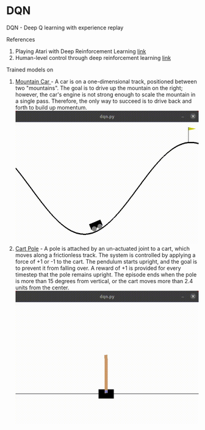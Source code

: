 # DQN

DQN - Deep Q learning with experience replay

References
1) Playing Atari with Deep Reinforcement Learning [link](https://www.cs.toronto.edu/~vmnih/docs/dqn.pdf)
2) Human-level control through deep reinforcement learning [link](https://web.stanford.edu/class/psych209/Readings/MnihEtAlHassibis15NatureControlDeepRL.pdf)

Trained models on
1) [Mountain Car ](https://gym.openai.com/envs/MountainCar-v0/) - A car is on a one-dimensional track, positioned between two "mountains". The goal is to drive up the mountain on the right; however, the car's engine is not strong enough to scale the mountain in a single pass. Therefore, the only way to succeed is to drive back and forth to build up momentum.
![mountain_car](media/mountain_car_v0_trained.gif)
2) [Cart Pole](https://gym.openai.com/envs/CartPole-v1/) - A pole is attached by an un-actuated joint to a cart, which moves along a frictionless track. The system is controlled by applying a force of +1 or -1 to the cart. The pendulum starts upright, and the goal is to prevent it from falling over. A reward of +1 is provided for every timestep that the pole remains upright. The episode ends when the pole is more than 15 degrees from vertical, or the cart moves more than 2.4 units from the center.
![cartpole](media/cartpole_v1_trained.gif) 